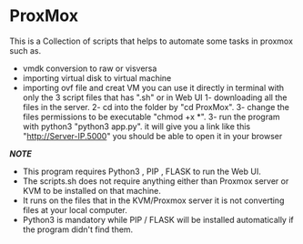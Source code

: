 # ProxMox
This is a Collection of scripts that helps to automate some tasks in proxmox such as.
  - vmdk conversion to raw or visversa
  - importing virtual disk to virtual machine 
  - importing ovf file and creat VM
you can use it directly in terminal with only the 3 script files that has ".sh" or in Web UI
  1- downloading all the files in the server.
  2- cd into the folder by "cd ProxMox".
  3- change the files permissions to be executable "chmod +x *".
  3- run the program with python3 "python3 app.py".
it will give you a link like this "http://Server-IP.5000" you should be able to open it in your browser

***NOTE***
* This program requires Python3 , PIP , FLASK to run the Web UI.
* The scripts.sh does not require anything either than Proxmox server or KVM to be installed on that machine.
* It runs on the files that in the KVM/Proxmox server it is not converting files at your local computer.
* Python3 is mandatory while PIP / FLASK will be installed automatically if the program didn't find them.
